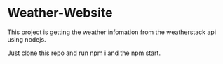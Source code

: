 # Weather-Website

This project is getting the weather infomation from the weatherstack api using nodejs.

Just clone this repo and run npm i and the npm start.
